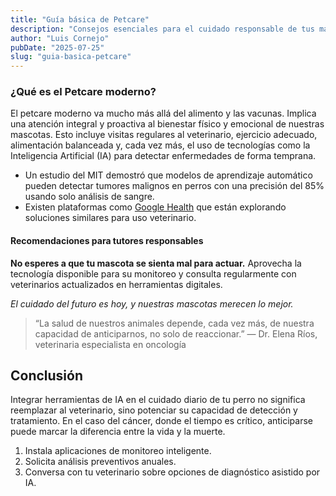 ```yaml
---
title: "Guía básica de Petcare"
description: "Consejos esenciales para el cuidado responsable de tus mascotas"
author: "Luis Cornejo"
pubDate: "2025-07-25"
slug: "guia-basica-petcare"
---
```


### ¿Qué es el Petcare moderno?

El petcare moderno va mucho más allá del alimento y las vacunas. Implica una atención integral y proactiva al bienestar físico y emocional de nuestras mascotas. Esto incluye visitas regulares al veterinario, ejercicio adecuado, alimentación balanceada y, cada vez más, el uso de tecnologías como la Inteligencia Artificial (IA) para detectar enfermedades de forma temprana.

- Un estudio del MIT demostró que modelos de aprendizaje automático pueden detectar tumores malignos en perros con una precisión del 85% usando solo análisis de sangre.
- Existen plataformas como [Google Health](https://google.com) que están explorando soluciones similares para uso veterinario.

#### Recomendaciones para tutores responsables

**No esperes a que tu mascota se sienta mal para actuar.** Aprovecha la tecnología disponible para su monitoreo y consulta regularmente con veterinarios actualizados en herramientas digitales.

_El cuidado del futuro es hoy, y nuestras mascotas merecen lo mejor._

> “La salud de nuestros animales depende, cada vez más, de nuestra capacidad de anticiparnos, no solo de reaccionar.” — Dr. Elena Ríos, veterinaria especialista en oncología

## Conclusión

Integrar herramientas de IA en el cuidado diario de tu perro no significa reemplazar al veterinario, sino potenciar su capacidad de detección y tratamiento. En el caso del cáncer, donde el tiempo es crítico, anticiparse puede marcar la diferencia entre la vida y la muerte.

1. Instala aplicaciones de monitoreo inteligente.
2. Solicita análisis preventivos anuales.
3. Conversa con tu veterinario sobre opciones de diagnóstico asistido por IA.